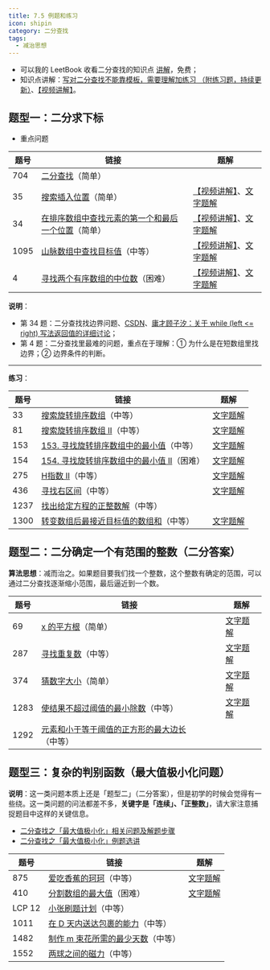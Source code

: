 ```yaml
---
title: 7.5 例题和练习
icon: shipin
category: 二分查找
tags:
  - 减治思想
---
```



+ 可以我的  LeetBook 收看二分查找的知识点 [讲解](https://leetcode-cn.com/leetbook/read/learning-algorithms-with-leetcode/xsq0b7/)，免费；
+ 知识点讲解：[写对二分查找不能靠模板，需要理解加练习 （附练习题，持续更新）](https://leetcode-cn.com/problems/search-insert-position/solution/te-bie-hao-yong-de-er-fen-cha-fa-fa-mo-ban-python-/)、[【视频讲解】](https://www.bilibili.com/video/av83911694?p=1)。

## 题型一：二分求下标

+ 重点问题

| 题号 | 链接                                                         | 题解                                                         |
| ---- | ------------------------------------------------------------ | ------------------------------------------------------------ |
| 704  | [二分查找](https://leetcode-cn.com/problems/binary-search/)（简单） |                                                              |
| 35   | [搜索插入位置](https://leetcode-cn.com/problems/search-insert-position/)（简单） | [【视频讲解】](https://www.bilibili.com/video/av83911694?p=2)、[文字题解](https://leetcode-cn.com/problems/search-insert-position/solution/te-bie-hao-yong-de-er-fen-cha-fa-fa-mo-ban-python-/) |
| 34   | [在排序数组中查找元素的第一个和最后一个位置](https://leetcode-cn.com/problems/find-first-and-last-position-of-element-in-sorted-array/)（简单） | [【视频讲解】](https://www.bilibili.com/video/av83911694?p=3)、[文字题解](https://leetcode-cn.com/problems/find-first-and-last-position-of-element-in-sorted-array/solution/si-lu-hen-jian-dan-xi-jie-fei-mo-gui-de-er-fen-cha/) |
| 1095 | [ 山脉数组中查找目标值](https://leetcode-cn.com/problems/find-in-mountain-array/)（中等） | [【视频讲解】](https://www.bilibili.com/video/BV1GK4115778)、[文字题解](https://leetcode-cn.com/problems/find-in-mountain-array/solution/shi-yong-chao-hao-yong-de-er-fen-fa-mo-ban-python-/) |
| 4    | [寻找两个有序数组的中位数](https://leetcode-cn.com/problems/median-of-two-sorted-arrays/)（困难） | [【视频讲解】](https://www.bilibili.com/video/BV1Xv411z76J)、[文字题解](https://leetcode-cn.com/problems/median-of-two-sorted-arrays/solution/he-bing-yi-hou-zhao-gui-bing-guo-cheng-zhong-zhao-/) |


**说明**：

+ 第 34 题：二分查找找边界问题、[CSDN](https://blog.csdn.net/lw_power/article/details/104066739)、[庸才顾子汐：关于 while (left <= right) 写法返回值的详细讨论](https://leetcode-cn.com/problems/find-first-and-last-position-of-element-in-sorted-array/solution/da-jia-bu-yao-kan-labuladong-de-jie-fa-fei-chang-2/)；
+ 第 4 题：二分查找里最难的问题，重点在于理解：① 为什么是在短数组里找边界；② 边界条件的判断。

---

**练习**：


| 题号 | 链接                                                         | 题解                                                         |
| ---- | ------------------------------------------------------------ | ------------------------------------------------------------ |
| 33   | [搜索旋转排序数组](https://leetcode-cn.com/problems/search-in-rotated-sorted-array/)（中等） | [文字题解](https://leetcode-cn.com/problems/search-in-rotated-sorted-array/solution/er-fen-fa-python-dai-ma-java-dai-ma-by-liweiwei141/) |
| 81   | [搜索旋转排序数组 II](https://leetcode-cn.com/problems/search-in-rotated-sorted-array-ii/)（中等） | [文字题解](https://leetcode-cn.com/problems/search-in-rotated-sorted-array-ii/solution/er-fen-cha-zhao-by-liweiwei1419/) |
| 153  | [153. 寻找旋转排序数组中的最小值](https://leetcode-cn.com/problems/find-minimum-in-rotated-sorted-array/)（中等） | [文字题解](https://leetcode-cn.com/problems/find-minimum-in-rotated-sorted-array/solution/er-fen-fa-fen-zhi-fa-python-dai-ma-java-dai-ma-by-/) |
| 154  | [154. 寻找旋转排序数组中的最小值 II](https://leetcode-cn.com/problems/find-minimum-in-rotated-sorted-array-ii/)（困难） | [文字题解](https://leetcode-cn.com/problems/find-minimum-in-rotated-sorted-array-ii/solution/er-fen-fa-fen-zhi-fa-python-dai-ma-by-liweiwei1419/) |
| 275  | [ H指数 II](https://leetcode-cn.com/problems/h-index-ii/)（中等） | [文字题解](https://leetcode-cn.com/problems/h-index-ii/solution/jian-er-zhi-zhi-er-fen-cha-zhao-by-liweiwei1419-2/) |
| 436  | [寻找右区间](https://leetcode-cn.com/problems/find-right-interval/)（中等） | [文字题解](https://leetcode-cn.com/problems/find-right-interval/solution/er-fen-cha-zhao-hong-hei-shu-by-liweiwei1419/) |
| 1237 | [找出给定方程的正整数解](https://leetcode-cn.com/problems/find-positive-integer-solution-for-a-given-equation/)（中等） |                                                              |
| 1300 | [转变数组后最接近目标值的数组和](https://leetcode-cn.com/problems/sum-of-mutated-array-closest-to-target/)（中等） | [文字题解](https://leetcode-cn.com/problems/sum-of-mutated-array-closest-to-target/solution/er-fen-cha-zhao-by-liweiwei1419-2/) |

## 题型二：二分确定一个有范围的整数（二分答案）

**算法思想**：减而治之。如果题目要我们找一个整数，这个整数有确定的范围，可以通过二分查找逐渐缩小范围，最后逼近到一个数。

| 题号 | 链接                                                         | 题解                                                         |
| ---- | ------------------------------------------------------------ | ------------------------------------------------------------ |
| 69   | [x 的平方根](https://leetcode-cn.com/problems/sqrtx/)（简单） | [文字题解](https://leetcode-cn.com/problems/sqrtx/solution/er-fen-cha-zhao-niu-dun-fa-python-dai-ma-by-liweiw/) |
| 287  | [寻找重复数](https://leetcode-cn.com/problems/find-the-duplicate-number/)（中等） | [文字题解](https://leetcode-cn.com/problems/find-the-duplicate-number/solution/er-fen-fa-si-lu-ji-dai-ma-python-by-liweiwei1419/) |
| 374  | [猜数字大小](https://leetcode-cn.com/problems/guess-number-higher-or-lower/)（简单） | [文字题解](https://leetcode-cn.com/problems/guess-number-higher-or-lower/solution/shi-fen-hao-yong-de-er-fen-cha-zhao-fa-mo-ban-pyth/) |
| 1283 | [使结果不超过阈值的最小除数](https://leetcode-cn.com/problems/find-the-smallest-divisor-given-a-threshold/)（中等） | [文字题解](https://leetcode-cn.com/problems/find-the-smallest-divisor-given-a-threshold/solution/er-fen-cha-zhao-ding-wei-chu-shu-by-liweiwei1419/) |
| 1292 | [元素和小于等于阈值的正方形的最大边长](https://leetcode-cn.com/problems/maximum-side-length-of-a-square-with-sum-less-than-or-equal-to-threshold/)（中等） |                                                              |

## 题型三：复杂的判别函数（最大值极小化问题）

**说明**：这一类问题本质上还是「题型二」（二分答案），但是初学的时候会觉得有一些绕。这一类问题的问法都差不多，**关键字是「连续」、「正整数」**，请大家注意捕捉题目中这样的关键信息。

+ [二分查找之「最大值极小化」相关问题及解题步骤](https://juejin.im/post/6862249637161091085)
+ [二分查找之「最大值极小化」例题选讲](https://juejin.im/post/6864407058662457358/)

| 题号   | 链接                                                         | 题解                                                         |
| ------ | ------------------------------------------------------------ | ------------------------------------------------------------ |
| 875    | [爱吃香蕉的珂珂](https://leetcode-cn.com/problems/koko-eating-bananas/)（中等） | [文字题解](https://leetcode-cn.com/problems/koko-eating-bananas/solution/er-fen-cha-zhao-ding-wei-su-du-by-liweiwei1419/) |
| 410    | [分割数组的最大值](https://leetcode-cn.com/problems/split-array-largest-sum/)（困难） | [文字题解](https://leetcode-cn.com/problems/split-array-largest-sum/solution/er-fen-cha-zhao-by-liweiwei1419-4/) |
| LCP 12 | [小张刷题计划](https://leetcode-cn.com/problems/xiao-zhang-shua-ti-ji-hua/)（中等） |                                                              |
| 1011   | [在 D 天内送达包裹的能力](https://leetcode-cn.com/problems/capacity-to-ship-packages-within-d-days)（中等） |                                                              |
| 1482   | [制作 m 束花所需的最少天数](https://leetcode-cn.com/problems/minimum-number-of-days-to-make-m-bouquets/)（中等） |                                                              |
| 1552   | [两球之间的磁力](https://leetcode-cn.com/problems/magnetic-force-between-two-balls/)（中等） |                                                              |